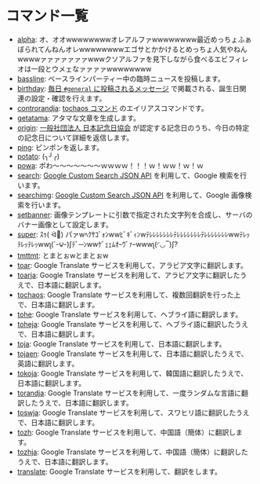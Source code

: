 # コマンド一覧

- [alpha](alpha.md): オ、オオwwwwwwwwオレアルファwwwwwwww最近めっちょふぁぼられてんねんオレwwwwwwwwエゴサとかかけるとめっちょ人気やねんwwwwァァァァァァァwwwクソアルファを見下しながら食べるエビフィレオは一段とウメェなァァァァwwwwwwww
- [bassline](bassline.md): ベースラインパーティー中の臨時ニュースを投稿します。
- [birthday](birthday.md): [毎日 `#general` に投稿されるメッセージ](../features/everyday.md) で掲載される、誕生日関連の設定・確認を行えます。
- [controrandja](controrandja.md): [tochaos コマンド](tochaos.md) のエイリアスコマンドです。
- [getatama](getatama.md): アタマな文章を生成します。
- [origin](origin.md): [一般社団法人 日本記念日協会](https://www.kinenbi.gr.jp) が認定する記念日のうち、今日の特定の記念日について詳細を返信します。
- [ping](ping.md): ピンポンを返します。
- [potato](potato.md): (╮╯╭)
- [powa](powa.md): ポわ～～～～～～～ｗｗｗｗ！！！ｗ！ｗｗ！ｗ！ｗ
- [search](search.md): [Google Custom Search JSON API](https://developers.google.com/custom-search/v1/overview) を利用して、Google 検索を行います。
- [searchimg](searchimg.md): [Google Custom Search JSON API](https://developers.google.com/custom-search/v1/overview) を利用して、Google 画像検索を行います。
- [setbanner](setbanner.md): 画像テンプレートに引数で指定された文字列を合成し、サーバのバナー画像として設定します。
- [super](super.md): ｽｩ( ᐛ👐) パァwﾍｸｻｺﾞｫﾝwwﾋﾞｷﾞｨﾝwﾃﾚﾚﾚﾚﾚﾚﾚﾃﾚﾚﾚﾚﾚﾚﾚﾃﾚﾚﾚﾚﾚﾚﾚwwﾃﾚｯﾃﾚｯﾃﾚｯwwʅ(´-౪-)ʃﾃﾞ─ﾝwwｹﾞｪｪﾑｵｰｳﾞｧｰwwwʅ(◜◡‾)ʃ?
- [tmttmt](tmttmt.md): とまとぉwとまとぉw
- [toar](toar.md): Google Translate サービスを利用して、アラビア文字に翻訳します。
- [toarja](toarja.md): Google Translate サービスを利用して、アラビア文字に翻訳したうえで、日本語に翻訳します。
- [tochaos](tochaos.md): Google Translate サービスを利用して、複数回翻訳を行った上で、日本語に翻訳します。
- [tohe](tohe.md): Google Translate サービスを利用して、ヘブライ語に翻訳します。
- [toheja](toheja.md): Google Translate サービスを利用して、ヘブライ語に翻訳したうえで、日本語に翻訳します。
- [toja](toja.md): Google Translate サービスを利用して、日本語に翻訳します。
- [tojaen](tojaen.md): Google Translate サービスを利用して、日本語に翻訳したうえで、英語に翻訳します。
- [tokoja](tokoja.md): Google Translate サービスを利用して、韓国語に翻訳したうえで、日本語に翻訳します。
- [torandja](torandja.md): Google Translate サービスを利用して、一度ランダムな言語に翻訳したうえで、日本語に翻訳します。
- [toswja](toswja.md): Google Translate サービスを利用して、スワヒリ語に翻訳したうえで、日本語に翻訳します。
- [tozh](tozh.md): Google Translate サービスを利用して、中国語（簡体）に翻訳します。
- [tozhja](tozhja.md): Google Translate サービスを利用して、中国語（簡体）に翻訳したうえで、日本語に翻訳します。
- [translate](translate.md): Google Translate サービスを利用して、翻訳をします。
